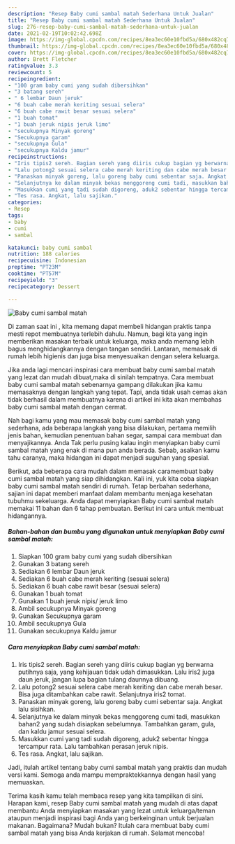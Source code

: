 ```yaml
---
description: "Resep Baby cumi sambal matah Sederhana Untuk Jualan"
title: "Resep Baby cumi sambal matah Sederhana Untuk Jualan"
slug: 276-resep-baby-cumi-sambal-matah-sederhana-untuk-jualan
date: 2021-02-19T10:02:42.698Z
image: https://img-global.cpcdn.com/recipes/8ea3ec60e10fbd5a/680x482cq70/baby-cumi-sambal-matah-foto-resep-utama.jpg
thumbnail: https://img-global.cpcdn.com/recipes/8ea3ec60e10fbd5a/680x482cq70/baby-cumi-sambal-matah-foto-resep-utama.jpg
cover: https://img-global.cpcdn.com/recipes/8ea3ec60e10fbd5a/680x482cq70/baby-cumi-sambal-matah-foto-resep-utama.jpg
author: Brett Fletcher
ratingvalue: 3.3
reviewcount: 5
recipeingredient:
- "100 gram baby cumi yang sudah dibersihkan"
- "3 batang sereh"
- " 6 lembar Daun jeruk"
- "6 buah cabe merah keriting sesuai selera"
- "6 buah cabe rawit besar sesuai selera"
- "1 buah tomat"
- "1 buah jeruk nipis jeruk limo"
- "secukupnya Minyak goreng"
- "Secukupnya garam"
- "secukupnya Gula"
- "secukupnya Kaldu jamur"
recipeinstructions:
- "Iris tipis2 sereh. Bagian sereh yang diiris cukup bagian yg berwarna putihnya saja, yang kehijauan tidak udah dimasukkan. Lalu iris2 juga daun jeruk, jangan lupa bagian tulang daunnya dibuang."
- "Lalu potong2 sesuai selera cabe merah keriting dan cabe merah besar. Bisa juga ditambahkan cabe rawit. Selanjutnya iris2 tomat."
- "Panaskan minyak goreng, lalu goreng baby cumi sebentar saja. Angkat lalu sisihkan."
- "Selanjutnya ke dalam minyak bekas menggoreng cumi tadi, masukkan bahan2 yang sudah disiapkan sebelumnya. Tambahkan garam, gula, dan kaldu jamur sesuai selera."
- "Masukkan cumi yang tadi sudah digoreng, aduk2 sebentar hingga tercampur rata. Lalu tambahkan perasan jeruk nipis."
- "Tes rasa. Angkat, lalu sajikan."
categories:
- Resep
tags:
- baby
- cumi
- sambal

katakunci: baby cumi sambal 
nutrition: 188 calories
recipecuisine: Indonesian
preptime: "PT23M"
cooktime: "PT57M"
recipeyield: "3"
recipecategory: Dessert

---
```



![Baby cumi sambal matah](https://img-global.cpcdn.com/recipes/8ea3ec60e10fbd5a/680x482cq70/baby-cumi-sambal-matah-foto-resep-utama.jpg)

Di zaman  saat ini , kita memang dapat membeli hidangan praktis tanpa mesti repot membuatnya terlebih dahulu. Namun, bagi kita yang ingin memberikan masakan terbaik untuk keluarga, maka anda memang lebih bagus menghidangkannya dengan tangan sendiri. Lantaran, memasak di rumah lebih higienis dan juga bisa menyesuaikan dengan selera keluarga.

Jika anda lagi mencari inspirasi cara membuat baby cumi sambal matah yang lezat dan mudah dibuat,maka di sinilah tempatnya. Cara membuat baby cumi sambal matah  sebenarnya gampang dilakukan jika kamu memasaknya dengan langkah yang tepat. Tapi, anda tidak usah cemas akan tidak berhasil dalam membuatnya 
karena di artikel ini kita akan membahas baby cumi sambal matah dengan cermat.  



Nah bagi kamu yang mau memasak baby cumi sambal matah yang sederhana, ada beberapa langkah yang bisa dilakukan, pertama memilih jenis bahan, kemudian penentuan bahan segar, sampai cara membuat dan menyajikannya. Anda Tak perlu pusing kalau ingin menyiapkan baby cumi sambal matah yang enak di mana pun anda berada. Sebab, asalkan kamu  tahu caranya, maka hidangan ini dapat menjadi suguhan yang spesial.

Berikut, ada beberapa cara mudah dalam memasak caramembuat baby cumi sambal matah yang siap dihidangkan. Kali ini, yuk kita coba siapkan baby cumi sambal matah sendiri di rumah. Tetap berbahan sederhana, sajian ini dapat memberi manfaat dalam membantu menjaga kesehatan tubuhmu sekeluarga. Anda dapat menyiapkan Baby cumi sambal matah memakai 11 bahan dan 6 tahap pembuatan. Berikut ini cara untuk membuat hidangannya.

<!--inarticleads1-->

##### Bahan-bahan dan bumbu yang digunakan untuk menyiapkan Baby cumi sambal matah:

1. Siapkan 100 gram baby cumi yang sudah dibersihkan
1. Gunakan 3 batang sereh
1. Sediakan  6 lembar Daun jeruk
1. Sediakan 6 buah cabe merah keriting (sesuai selera)
1. Sediakan 6 buah cabe rawit besar (sesuai selera)
1. Gunakan 1 buah tomat
1. Gunakan 1 buah jeruk nipis/ jeruk limo
1. Ambil secukupnya Minyak goreng
1. Gunakan Secukupnya garam
1. Ambil secukupnya Gula
1. Gunakan secukupnya Kaldu jamur




<!--inarticleads2-->

##### Cara menyiapkan Baby cumi sambal matah:

1. Iris tipis2 sereh. Bagian sereh yang diiris cukup bagian yg berwarna putihnya saja, yang kehijauan tidak udah dimasukkan. Lalu iris2 juga daun jeruk, jangan lupa bagian tulang daunnya dibuang.
1. Lalu potong2 sesuai selera cabe merah keriting dan cabe merah besar. Bisa juga ditambahkan cabe rawit. Selanjutnya iris2 tomat.
1. Panaskan minyak goreng, lalu goreng baby cumi sebentar saja. Angkat lalu sisihkan.
1. Selanjutnya ke dalam minyak bekas menggoreng cumi tadi, masukkan bahan2 yang sudah disiapkan sebelumnya. Tambahkan garam, gula, dan kaldu jamur sesuai selera.
1. Masukkan cumi yang tadi sudah digoreng, aduk2 sebentar hingga tercampur rata. Lalu tambahkan perasan jeruk nipis.
1. Tes rasa. Angkat, lalu sajikan.




Jadi, itulah artikel tentang  baby cumi sambal matah  yang praktis dan mudah versi kami. Semoga anda mampu mempraktekkannya dengan hasil yang memuaskan. 

Terima kasih kamu telah membaca resep yang kita tampilkan di sini. Harapan kami, resep  Baby cumi sambal matah yang mudah di atas dapat membantu Anda menyiapkan masakan yang lezat untuk keluarga/teman ataupun menjadi inspirasi bagi Anda yang berkeinginan untuk berjualan makanan. Bagaimana? Mudah bukan? Itulah cara membuat baby cumi sambal matah yang bisa Anda kerjakan di rumah. Selamat mencoba!

